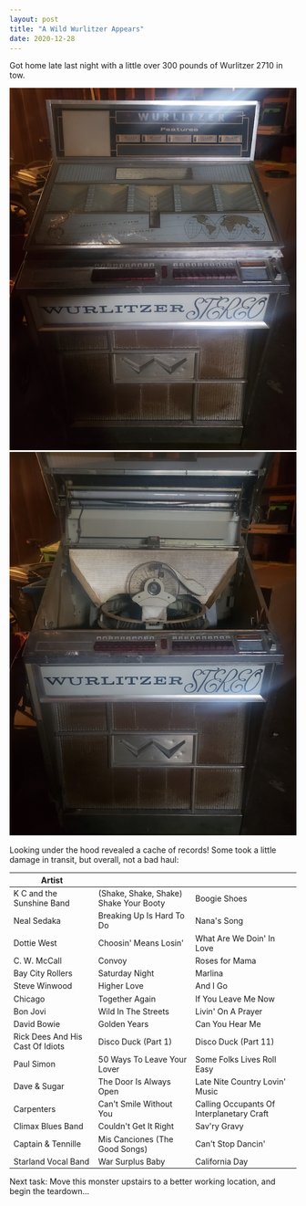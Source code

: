 ```yaml
---
layout: post
title: "A Wild Wurlitzer Appears"
date: 2020-12-28
---
```


Got home late last night with a little over 300 pounds of Wurlitzer 2710 in tow.

![Wurlitzer 2710](/assets/images/20201228_140844.jpg)
![Wurlitzer 2710](/assets/images/20201228_140712.jpg)

Looking under the hood revealed a cache of records! Some took a little damage in transit, but overall, not a bad haul:

| Artist                           |                                        |                                           |
|----------------------------------|----------------------------------------|-------------------------------------------|
| K C and the Sunshine Band        | (Shake, Shake, Shake) Shake Your Booty | Boogie Shoes                              |
| Neal Sedaka                      | Breaking Up Is Hard To Do              | Nana's Song                               |
| Dottie West                      | Choosin' Means Losin'                  | What Are We Doin' In Love                 |
| C. W. McCall                     | Convoy                                 | Roses for Mama                            |
| Bay City Rollers                 | Saturday Night                         | Marlina                                   |
| Steve Winwood                    | Higher Love                            | And I Go                                  |
| Chicago                          | Together Again                         | If You Leave Me Now                       |
| Bon Jovi                         | Wild In The Streets                    | Livin' On A Prayer                        |
| David Bowie                      | Golden Years                           | Can You Hear Me                           |
| Rick Dees And His Cast Of Idiots | Disco Duck (Part 1)                    | Disco Duck (Part 11)                      |
| Paul Simon                       | 50 Ways To Leave Your Lover            | Some Folks Lives Roll Easy                |
| Dave & Sugar                     | The Door Is Always Open                | Late Nite Country Lovin' Music            |
| Carpenters                       | Can't Smile Without You                | Calling Occupants Of Interplanetary Craft | 
| Climax Blues Band                | Couldn't Get It Right                  | Sav'ry Gravy                              | 
| Captain & Tennille               | Mis Canciones (The Good Songs)         | Can't Stop Dancin'                        | 
| Starland Vocal Band              | War Surplus Baby                       | California Day                            |

Next task: Move this monster upstairs to a better working location, and begin the teardown...